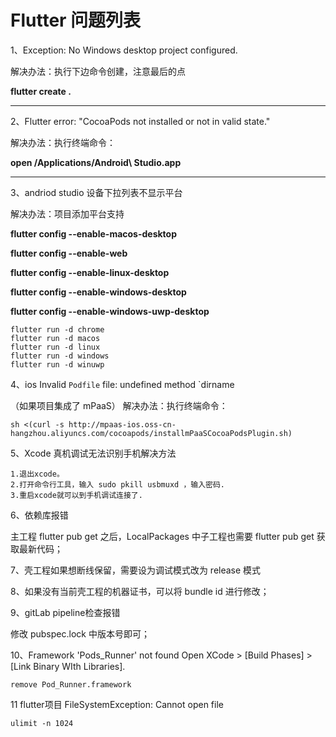 # Flutter 问题列表

1、Exception: No Windows desktop project configured. 

解决办法：执行下边命令创建，注意最后的点

**flutter create .**

-------

2、Flutter error: "CocoaPods not installed or not in valid state."

解决办法：执行终端命令：

**open /Applications/Android\ Studio.app**

-------

3、andriod studio 设备下拉列表不显示平台

解决办法：项目添加平台支持

**flutter config --enable-macos-desktop**

**flutter config --enable-web**

**flutter config --enable-linux-desktop**

**flutter config --enable-windows-desktop**

**flutter config --enable-windows-uwp-desktop**


```
flutter run -d chrome
flutter run -d macos
flutter run -d linux
flutter run -d windows
flutter run -d winuwp
```

4、ios Invalid `Podfile` file: undefined method `dirname

（如果项目集成了 mPaaS）
解决办法：执行终端命令：

    sh <(curl -s http://mpaas-ios.oss-cn-hangzhou.aliyuncs.com/cocoapods/installmPaaSCocoaPodsPlugin.sh)

5、Xcode 真机调试无法识别手机解决方法

    1.退出xcode。
    2.打开命令行工具，输入 sudo pkill usbmuxd ，输入密码.
    3.重启xcode就可以到手机调试连接了.

6、依赖库报错

主工程 flutter pub get 之后，LocalPackages 中子工程也需要 flutter pub get 获取最新代码；


7、壳工程如果想断线保留，需要设为调试模式改为 release 模式

8、如果没有当前壳工程的机器证书，可以将 bundle id 进行修改；


9、gitLab pipeline检查报错

修改 pubspec.lock 中版本号即可；

10、Framework 'Pods_Runner' not found
Open XCode > [Build Phases] > [Link Binary WIth Libraries].

    remove Pod_Runner.framework

11 flutter项目 FileSystemException: Cannot open file

    ulimit -n 1024
